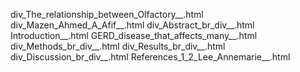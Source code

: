 div_The_relationship_between_Olfactory__.html
div_Mazen_Ahmed_A_Afif__.html
div_Abstract_br_div__.html
Introduction__.html
GERD_disease_that_affects_many__.html
div_Methods_br_div__.html
div_Results_br_div__.html
div_Discussion_br_div__.html
References_1_2_Lee_Annemarie__.html